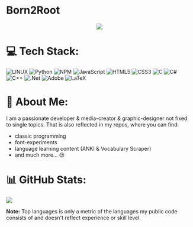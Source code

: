 <!--
**Born2Root/Born2Root** is a ✨ _special_ ✨ repository because its `README.md` (this file) appears on your GitHub profile.

Here are some ideas to get you started:
- 🔭 I’m currently working on ...
- 🌱 I’m currently learning ...
- 👯 I’m looking to collaborate on ...
- 🤔 I’m looking for help with ...
- 💬 Ask me about ...
- 📫 How to reach me: ...
- ⚡ Fun fact: ...

evtl. noch den User Name als Bild oben rein
<p align="center">
  <img src="https://user-images.githubusercontent.com/.svg">
</p>

-->
# Born2Root
<p align="center">
  <a href="https://github.com/SarveshMankar/readme-typing-svg"><img src="https://readme-typing-svg.demolab.com/?lines=Always%20Experimenting!;Experienced%20Developer!%20;Always%20learning%20new%20things!%20&font=Fira%20Code&center=true&width=440&height=45&color=f75c7e&vCenter=true&size=22&pause=1000"></a>
  <link rel="stylesheet" href="https://cdn.jsdelivr.net/gh/devicons/devicon@v2.15.1/devicon.min.css">         
</p>


# 💻 Tech Stack:
![LINUX](https://img.shields.io/badge/Linux-FCC624?style=for-the-badge&logo=linux&logoColor=black)
![Python](https://img.shields.io/badge/python-3670A0?style=for-the-badge&logo=python&logoColor=ffdd54) 
![NPM](https://img.shields.io/badge/NPM-%23000000.svg?style=for-the-badge&logo=npm&logoColor=white) 
![JavaScript](https://img.shields.io/badge/javascript-%23323330.svg?style=for-the-badge&logo=javascript&logoColor=%23F7DF1E)
![HTML5](https://img.shields.io/badge/html5-%23E34F26.svg?style=for-the-badge&logo=html5&logoColor=white)
![CSS3](https://img.shields.io/badge/css3-%231572B6.svg?style=for-the-badge&logo=css3&logoColor=white) 
![C](https://img.shields.io/badge/c-%2300599C.svg?style=for-the-badge&logo=c&logoColor=white) 
![C#](https://img.shields.io/badge/c%23-%23239120.svg?style=for-the-badge&logo=c-sharp&logoColor=white) 
![C++](https://img.shields.io/badge/c++-%2300599C.svg?style=for-the-badge&logo=c%2B%2B&logoColor=white) 
![.Net](https://img.shields.io/badge/.NET-5C2D91?style=for-the-badge&logo=.net&logoColor=white)
![Adobe](https://img.shields.io/badge/adobe-%23FF0000.svg?style=for-the-badge&logo=adobe&logoColor=white)
![LaTeX](https://img.shields.io/badge/latex-%23008080.svg?style=for-the-badge&logo=latex&logoColor=white)

# 📖 About Me:
I am a passionate developer & media-creator & graphic-designer not fixed to single topics.
That is also reflected in my repos, where you can find:
- classic programming
- font-experiments
- language learning content (ANKI & Vocabulary Scraper)
- and much more... 😉


# 📊 GitHub Stats:
![](https://github-readme-stats.vercel.app/api/top-langs/?username=Born2Root&theme=dark&hide_border=false&include_all_commits=false&count_private=true&layout=compact)

 <b>Note:</b> Top languages is only a metric of the languages my public code consists of and doesn't reflect experience or skill level.



